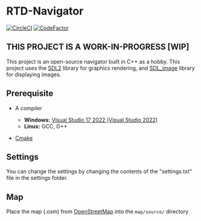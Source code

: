 # RTD-Navigator

[![CircleCI](https://dl.circleci.com/status-badge/img/gh/powerover9001/RTD-Navigator/tree/main.svg?style=shield)](https://dl.circleci.com/status-badge/redirect/gh/powerover9001/RTD-Navigator/tree/main)
[![CodeFactor](https://www.codefactor.io/repository/github/powerover9001/rtd-navigator/badge)](https://www.codefactor.io/repository/github/powerover9001/rtd-navigator)

## THIS PROJECT IS A WORK-IN-PROGRESS [WIP]

This project is an open-source navigator built in C++ as a hobby. This project uses the [SDL2](https://libsdl.org/) library for graphics rendering, and [SDL_image](https://www.libsdl.org/projects/SDL_image/) library for displaying images.

## Prerequisite

- A compiler
  - **Windows:** [Visual Studio 17 2022 (Visual Studio 2022)](https://visualstudio.microsoft.com/)
  - **Linux:** GCC, G++

- [Cmake](https://cmake.org/)

<!--## Installation

### Windows

- Open windows PowerShell
- Go to the directory of the RTD-Navigator folder
  - Use ```cd ..``` to go back a directory
  - Use ```cd example/example/example/RTD-Navigator``` to go to the directory.
    - P.S. You can change into one directory at a time
- Enter ```cmake -S . -B build/``` into the terminal
- Change into the build directory using ```cd```
- Enter ```MSBuild.exe RTD-Navigator.sln``` into the terminal
- Open the ```RTD-Navigator``` folder the normal way
- Go into the ```Debug``` folder
- There should be a program called ```RTD-Navigator.exe```
- Make a shortcut to Desktop
- Enjoy 👍

### Linux

- Go into the ```RTD-Navigator``` directory
- Enter ```cmake -S . -B build/``` into the terminal
- Change into the build directory using ```cd```
- Enter ```make``` into the terminal
- Go back to the ```RTD-Navigator``` directory
- Go into the ```Debug``` folder
- There should be a program called ```RTD-Navigator```
- Type ```./RTD-Navigator``` to open
- Enjoy 👍
-->

## Settings

You can change the settings by changing the contents of the "settings.txt" file in the settings folder.

## Map

Place the map (.osm) from [OpenStreetMap](https://openstreetmap.org/) into the ```map/source/``` directory

<!--## Raspbian Build Dependencies for SDL2

sudo apt-get install libudev-dev libasound2-dev libdbus-1-dev

You also need the VideoCore binary stuff that ships in /opt/vc for EGL and
OpenGL ES 2.x, it usually comes pre-installed, but in any case:

sudo apt-get install libraspberrypi0 libraspberrypi-bin libraspberrypi-dev
-->
